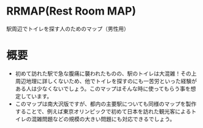 # RRMAP(Rest Room MAP)
駅周辺でトイレを探す人のためのマップ（男性用）
# 概要
* 初めて訪れた駅で急な腹痛に襲われたものの、駅のトイレは大混雑！その上周辺地理に詳しくないため、他でトイレを探すのにも一苦労といった経験がある人は少なくないでしょう。このマップはそんな時に使ってもらう事を想定しています。
* このマップは南大沢版ですが、都内の主要駅についても同様のマップを製作することで、例えば東京オリンピックで初めて日本を訪れた観光客によるトイレの混雑問題などの規模の大きい問題にも対応できるでしょう。


